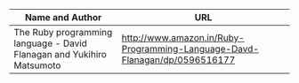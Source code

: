 Name and Author | URL
------------ | -------------
The Ruby programming language - David Flanagan and Yukihiro Matsumoto | http://www.amazon.in/Ruby-Programming-Language-Davd-Flanagan/dp/0596516177
